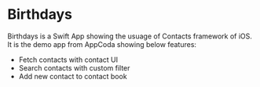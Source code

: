 Birthdays
==========
Birthdays is a Swift App showing the usuage of Contacts framework of iOS. It is the
demo app from AppCoda showing below features:

- Fetch contacts with contact UI
- Search contacts with custom filter
- Add new contact to contact book



